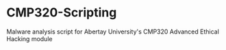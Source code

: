 # CMP320-Scripting
Malware analysis script for Abertay University's CMP320 Advanced Ethical Hacking module
